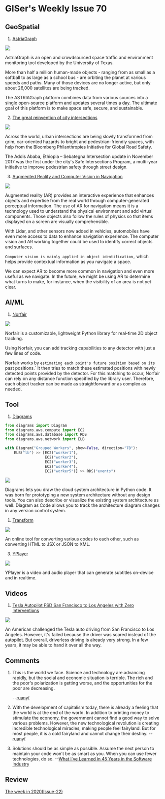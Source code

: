 # GISer's Weekly Issue 70

## GeoSpatial

1. [AstriaGraph](http://astria.tacc.utexas.edu/AstriaGraph/)

![](https://media.eurekalert.org/multimedia_prod/pub/web/200321_web.jpg)

AstriaGraph is an open and crowdsourced space traffic and environment monitoring tool developed by the University of Texas.

More than half a million human-made objects - ranging from as small as a softball to as large as a school bus - are orbiting the planet at various speeds and paths. Many of those devices are no longer active, but only about 26,000 satellites are being tracked.

The ASTRIAGraph platform combines data from various sources into a single open-source platform and updates several times a day. The ultimate goal of this platform is to make space safe, secure, and sustainable.

2. [The great reinvention of city intersections](https://www.theguardian.com/cities/gallery/2018/sep/20/goodbye-cars-hello-colour-the-great-reinvention-of-city-intersections)

![](https://i.guim.co.uk/img/media/f493a4c097a7ba23c0b171979d4ebe1cae542d45/30_28_1541_842/master/1541.jpg?width=1010&quality=85&auto=format&fit=max&s=292fc727c3c988144815f6eeace7fae8)

Across the world, urban intersections are being slowly transformed from grim, car-oriented hazards to bright and pedestrian-friendly spaces, with help from the Bloomberg Philanthropies Initiative for Global Road Safety.

The Addis Ababa, Ethiopia – Sebategna Intersection update in November 2017 was the first under the city's Safe Intersections Program, a multi-year initiative to improve pedestrian safety through street design.

3. [Augmented Reality and Computer Vision in Navigation](https://www.gislounge.com/augmented-reality-and-computer-vision-in-navigation/)

![](https://cdn.shortpixel.ai/client/to_avif,q_lossy,ret_img,w_1000/https://www.gislounge.com/wp-content/uploads/2018/09/here-lidar-machine-learning.png)

Augmented reality (AR) provides an interactive experience that enhances objects and expertise from the real world through computer-generated perceptual information. The use of AR for navigation means it is a technology used to understand the physical environment and add virtual components. Those objects also follow the rules of physics so that items displayed on a screen are visually comprehensible.

With Lidar, and other sensors now added in vehicles, automobiles have even more access to data to enhance navigation experience. The computer vision and AR working together could be used to identify correct objects and surfaces.

`Computer vision is mainly applied in object identification,` which helps provide contextual information as you navigate a space.

We can expect AR to become more common in navigation and even more useful as we navigate. In the future, we might be using AR to determine what turns to make, for instance, when the visibility of an area is not yet clear.

## AI/ML

1. [Norfair](https://github.com/tryolabs/norfair)

![](https://github.com/tryolabs/norfair/raw/master/docs/traffic.gif)

Norfair is a customizable, lightweight Python library for real-time 2D object tracking.

Using Norfair, you can add tracking capabilities to any detector with just a few lines of code.

Norfair works by `estimating each point's future position based on its `past positions.` It then tries to match these estimated positions with newly detected points provided by the detector. For this matching to occur, Norfair can rely on any distance function specified by the library user. Therefore, each object tracker can be made as straightforward or as complex as needed.

## Tool

1. [Diagrams](https://diagrams.mingrammer.com/)

```python
from diagrams import Diagram
from diagrams.aws.compute import EC2
from diagrams.aws.database import RDS
from diagrams.aws.network import ELB

with Diagram("Grouped Workers", show=False, direction="TB"):
    ELB("lb") >> [EC2("worker1"),
                  EC2("worker2"),
                  EC2("worker3"),
                  EC2("worker4"),
                  EC2("worker5")] >> RDS("events")
```

![](https://diagrams.mingrammer.com/img/grouped_workers_diagram.png)

Diagrams lets you draw the cloud system architecture in Python code. It was born for prototyping a new system architecture without any design tools. You can also describe or visualize the existing system architecture as well. Diagram as Code allows you to track the architecture diagram changes in any version control system.

1. [Transform](https://transform.tools/)

![](https://github.com/ritz078/transform/blob/master/demo.png)

An online tool for converting various codes to each other, such as converting HTML to JSX or JSON to XML.

3. [YPlayer](https://apps.apple.com/us/app/yplayer/id1542569291?mt=12)

![](https://camo.githubusercontent.com/e54d8ece44814a3e08aff2df8089048ebd5d0b1c41209209598c34f5c60b2429/68747470733a2f2f7777772e77616e67626173652e636f6d2f626c6f67696d672f61737365742f3230323130312f6267323032313031313930392e6a7067)

YPlayer is a video and audio player that can generate subtitles on-device and in realtime.

## Videos

1. [Tesla Autopilot FSD San Francisco to Los Angeles with Zero Interventions](https://www.youtube.com/watch?v=dQG2IynmRf8)

![](https://camo.githubusercontent.com/2ec3ef3e6e5be3e07ca5c32ad31dddda491a982b9f81f62756274d5a1e731f99/68747470733a2f2f7777772e77616e67626173652e636f6d2f626c6f67696d672f61737365742f3230323130312f6267323032313031303631322e6a7067)

An American challenged the Tesla auto driving from San Francisco to Los Angeles. However, it's failed because the driver was scared instead of the autopilot. But overall, driverless driving is already very strong. In a few years, it may be able to hand it over all the way.

## Comments

1.  This is the world we face. Science and technology are advancing rapidly, but the social and economic situation is terrible. The rich and the poor's polarization is getting worse, and the opportunities for the poor are decreasing.

    --[ruanyf](https://github.com/ruanyf/weekly/blob/master/docs/issue-143.md)

2.  With the development of capitalism today, there is already a feeling that the world is at the end of the world. In addition to printing money to stimulate the economy, the government cannot find a good way to solve various problems. However, the new technological revolution is creating incredible technological miracles, making people feel fairyland. But for most people, it is a cold fairyland and cannot change their destiny.
    --[ruanyf](https://github.com/ruanyf/weekly/blob/master/docs/issue-143.md)

3.  Solutions should be as simple as possible. Assume the next person to maintain your code won't be as smart as you. When you can use fewer technologies, do so.
    --[What I've Learned in 45 Years in the Software Industry](https://www.bti360.com/what-ive-learned-in-45-years-in-the-software-industry/)

## Review

[The week in 2020(Issue-22)](https://github.com/lkcozy/weekly/blob/master/docs/2020/issue-22.md)
